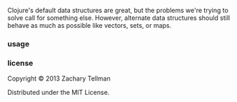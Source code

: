 Clojure's default data structures are great, but the problems we're trying to solve call for something else.  However, alternate data structures should still behave as much as possible like vectors, sets, or maps.

### usage



### license

Copyright © 2013 Zachary Tellman

Distributed under the MIT License.
